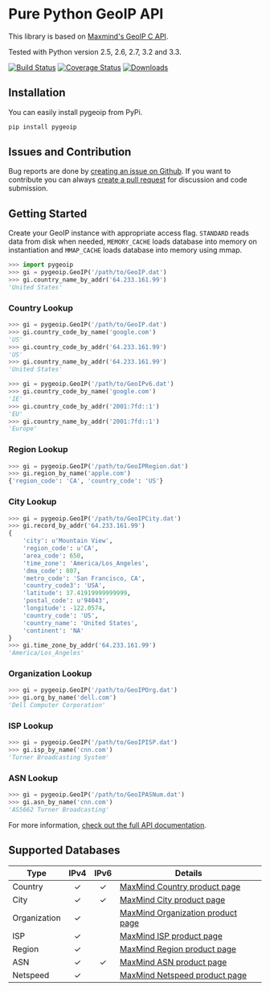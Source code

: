 # Pure Python GeoIP API

This library is based on [Maxmind's GeoIP C API](https://github.com/maxmind/geoip-api-c).

Tested with Python version 2.5, 2.6, 2.7, 3.2 and 3.3.

[![Build Status](https://api.travis-ci.org/appliedsec/pygeoip.png?branch=master)](https://travis-ci.org/appliedsec/pygeoip) [![Coverage Status](https://coveralls.io/repos/appliedsec/pygeoip/badge.png)](https://coveralls.io/r/appliedsec/pygeoip) [![Downloads](https://pypip.in/d/pygeoip/badge.png)](https://crate.io/packages/pygeoip)

## Installation

You can easily install pygeoip from PyPi.

```bash
pip install pygeoip
```

## Issues and Contribution

Bug reports are done by [creating an issue on Github](https://github.com/appliedsec/pygeoip/issues). If you want to contribute you can always [create a pull request](https://github.com/appliedsec/pygeoip/pulls) for discussion and code submission.

## Getting Started

Create your GeoIP instance with appropriate access flag. `STANDARD` reads data from disk when needed, `MEMORY_CACHE` loads database into memory on instantiation and `MMAP_CACHE` loads database into memory using mmap.

```python
>>> import pygeoip
>>> gi = pygeoip.GeoIP('/path/to/GeoIP.dat')
>>> gi.country_name_by_addr('64.233.161.99')
'United States'
```

### Country Lookup

```python
>>> gi = pygeoip.GeoIP('/path/to/GeoIP.dat')
>>> gi.country_code_by_name('google.com')
'US'
>>> gi.country_code_by_addr('64.233.161.99')
'US'
>>> gi.country_name_by_addr('64.233.161.99')
'United States'
```

```python
>>> gi = pygeoip.GeoIP('/path/to/GeoIPv6.dat')
>>> gi.country_code_by_name('google.com')
'IE'
>>> gi.country_code_by_addr('2001:7fd::1')
'EU'
>>> gi.country_name_by_addr('2001:7fd::1')
'Europe'
```

### Region Lookup

```python
>>> gi = pygeoip.GeoIP('/path/to/GeoIPRegion.dat')
>>> gi.region_by_name('apple.com')
{'region_code': 'CA', 'country_code': 'US'}
```

### City Lookup ###

```python
>>> gi = pygeoip.GeoIP('/path/to/GeoIPCity.dat')
>>> gi.record_by_addr('64.233.161.99')
{
    'city': u'Mountain View',
    'region_code': u'CA',
    'area_code': 650,
    'time_zone': 'America/Los_Angeles',
    'dma_code': 807,
    'metro_code': 'San Francisco, CA',
    'country_code3': 'USA',
    'latitude': 37.41919999999999,
    'postal_code': u'94043',
    'longitude': -122.0574,
    'country_code': 'US',
    'country_name': 'United States',
    'continent': 'NA'
}
>>> gi.time_zone_by_addr('64.233.161.99')
'America/Los_Angeles'
```

### Organization Lookup

```python
>>> gi = pygeoip.GeoIP('/path/to/GeoIPOrg.dat')
>>> gi.org_by_name('dell.com')
'Dell Computer Corporation'
```

### ISP Lookup

```python
>>> gi = pygeoip.GeoIP('/path/to/GeoIPISP.dat')
>>> gi.isp_by_name('cnn.com')
'Turner Broadcasting System'
```

### ASN Lookup

```python
>>> gi = pygeoip.GeoIP('/path/to/GeoIPASNum.dat')
>>> gi.asn_by_name('cnn.com')
'AS5662 Turner Broadcasting'
```

For more information, [check out the full API documentation](http://packages.python.org/pygeoip).

## Supported Databases

| Type           | IPv4 | IPv6 | Details |
| -------------- |:----:|:----:| ------- | 
| Country        | ✓    | ✓    | [MaxMind Country product page](http://www.maxmind.com/en/country) |
| City           | ✓    | ✓    | [MaxMind City product page](http://www.maxmind.com/en/city) |
| Organization   | ✓    |      | [MaxMind Organization product page](http://www.maxmind.com/en/organization) |
| ISP            | ✓    |      | [MaxMind ISP product page](http://www.maxmind.com/en/isp) |
| Region         | ✓    |      | [MaxMind Region product page](http://www.maxmind.com/en/geolocation_landing) |
| ASN            | ✓    | ✓    | [MaxMind ASN product page](http://dev.maxmind.com/geoip/legacy/geolite) |
| Netspeed       | ✓    |      | [MaxMind Netspeed product page](http://www.maxmind.com/en/netspeed) |
